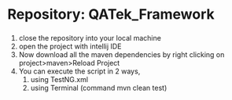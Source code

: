 # Repository: QATek_Framework

###
1. close the repository into your local machine
2. open the project with intellij IDE
3. Now download all the maven dependencies by right clicking on project>maven>Reload Project
4. You can execute the script in 2 ways, 
    1. using TestNG.xml 
    2. using Terminal (command mvn clean test)
    